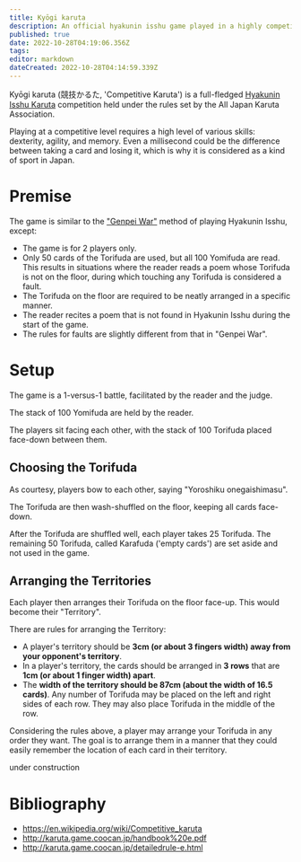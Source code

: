 ```yaml
---
title: Kyōgi karuta
description: An official hyakunin isshu game played in a highly competitive level. A fraction of a second could be the difference between each player taking a card!
published: true
date: 2022-10-28T04:19:06.356Z
tags: 
editor: markdown
dateCreated: 2022-10-28T04:14:59.339Z
---
```


Kyōgi karuta (競技かるた, 'Competitive Karuta') is a full-fledged [Hyakunin Isshu Karuta](/en/uta-garuta/ogura-hyakunin-isshu) competition held under the rules set by the All Japan Karuta Association.

Playing at a competitive level requires a high level of various skills: dexterity, agility, and memory. Even a millisecond could be the difference between taking a card and losing it, which is why it is considered as a kind of sport in Japan.

# Premise
The game is similar to the ["Genpei War"](/en/uta-garuta/ogura-hyakunin-isshu#genpei-war-%E6%BA%90%E5%B9%B3%E5%90%88%E6%88%A6-genpei-gassen) method of playing Hyakunin Isshu, except:
- The game is for 2 players only.
- Only 50 cards of the Torifuda are used, but all 100 Yomifuda are read. This results in situations where the reader reads a poem whose Torifuda is not on the floor, during which touching any Torifuda is considered a fault.
- The Torifuda on the floor are required to be neatly arranged in a specific manner.
- The reader recites a poem that is not found in Hyakunin Isshu during the start of the game.
- The rules for faults are slightly different from that in "Genpei War".

# Setup
The game is a 1-versus-1 battle, facilitated by the reader and the judge.

The stack of 100 Yomifuda are held by the reader.

The players sit facing each other, with the stack of 100 Torifuda placed face-down between them.

## Choosing the Torifuda
As courtesy, players bow to each other, saying "Yoroshiku onegaishimasu".

The Torifuda are then wash-shuffled on the floor, keeping all cards face-down.

After the Torifuda are shuffled well, each player takes 25 Torifuda. 
The remaining 50 Torifuda, called Karafuda ('empty cards') are set aside and not used in the game.

## Arranging the Territories
Each player then arranges their Torifuda on the floor face-up. This would become their "Territory".

There are rules for arranging the Territory:
- A player's territory should be **3cm (or about 3 fingers width) away from your opponent's territory**.
- In a player's territory, the cards should be arranged in **3 rows** that are **1cm (or about 1 finger width) apart**.
- The **width of the territory should be 87cm (about the width of 16.5 cards)**. Any number of Torifuda may be placed on the left and right sides of each row. They may also place Torifuda in the middle of the row.

Considering the rules above, a player may arrange your Torifuda in any order they want. The goal is to arrange them in a manner that they could easily remember the location of each card in their territory.

under construction

# Bibliography
- https://en.wikipedia.org/wiki/Competitive_karuta
- http://karuta.game.coocan.jp/handbook%20e.pdf
- http://karuta.game.coocan.jp/detailedrule-e.html